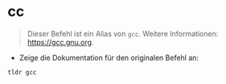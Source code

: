 # cc

> Dieser Befehl ist ein Alias von `gcc`.
> Weitere Informationen: <https://gcc.gnu.org>.

- Zeige die Dokumentation für den originalen Befehl an:

`tldr gcc`
